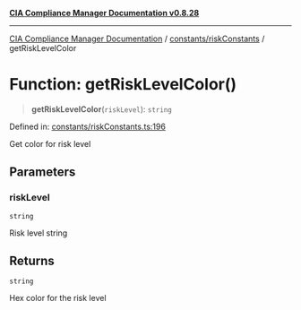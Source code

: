 [**CIA Compliance Manager Documentation v0.8.28**](../../../README.md)

***

[CIA Compliance Manager Documentation](../../../modules.md) / [constants/riskConstants](../README.md) / getRiskLevelColor

# Function: getRiskLevelColor()

> **getRiskLevelColor**(`riskLevel`): `string`

Defined in: [constants/riskConstants.ts:196](https://github.com/Hack23/cia-compliance-manager/blob/7619f76b35999bc4eb3f6ff6c1e77c13be78f250/src/constants/riskConstants.ts#L196)

Get color for risk level

## Parameters

### riskLevel

`string`

Risk level string

## Returns

`string`

Hex color for the risk level
